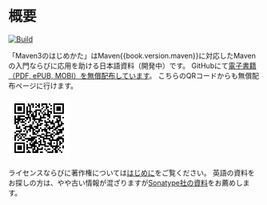# 概要

[![Build](https://github.com/KengoTODA/what-is-maven/actions/workflows/build.yml/badge.svg)](https://github.com/KengoTODA/what-is-maven/actions/workflows/build.yml)

「Maven3のはじめかた」はMaven{{book.version.maven}}に対応したMavenの入門ならびに応用を助ける日本語資料（開発中）です。
GitHubにて[電子書籍（PDF, ePUB, MOBI）を無償配布しています](https://github.com/KengoTODA/what-is-maven/releases)。
こちらのQRコードからも無償配布ページに行けます。

![qr code](QR.png "https://maven3.kengo-toda.jp/")

ライセンスならびに著作権については[はじめに](./preface/README.md)をご覧ください。
英語の資料をお探しの方は、やや古い情報が混ざりますが[Sonatype社の資料](http://www.sonatype.com/resources/books)をお薦めします。
